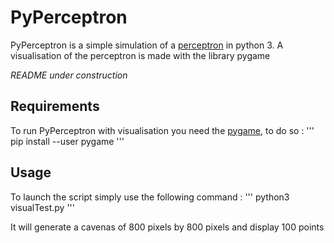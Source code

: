 # PyPerceptron

PyPerceptron is a simple simulation of a [perceptron](https://en.wikipedia.org/wiki/Perceptron) in python 3. A visualisation of the perceptron is made with the library pygame

*README under construction*

## Requirements
To run PyPerceptron with visualisation you  need the [pygame](https://www.pygame.org/), to do so :
'''
pip install --user pygame
'''


## Usage
To launch the script simply use the following command :
'''
python3 visualTest.py
'''

It will generate a cavenas of 800 pixels by 800 pixels and display 100 points 
